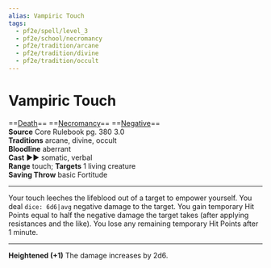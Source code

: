 ```yaml
---
alias: Vampiric Touch 
tags:
  - pf2e/spell/level_3
  - pf2e/school/necromancy
  - pf2e/tradition/arcane
  - pf2e/tradition/divine
  - pf2e/tradition/occult
---
```


# Vampiric Touch

==[Death](Death.md)== ==[Necromancy](Necromancy.md)== ==[Negative](Negative.md)==  
__Source__ Core Rulebook pg. 380 3.0  
**Traditions** arcane, divine, occult  
**Bloodline** aberrant  
**Cast** ►► somatic, verbal  
**Range** touch; **Targets** 1 living creature  
**Saving Throw** basic Fortitude

---

Your touch leeches the lifeblood out of a target to empower yourself. You deal `dice: 6d6|avg` negative damage to the target. You gain temporary Hit Points equal to half the negative damage the target takes (after applying resistances and the like). You lose any remaining temporary Hit Points after 1 minute.

<hr>

**Heightened (+1)** The damage increases by 2d6.

